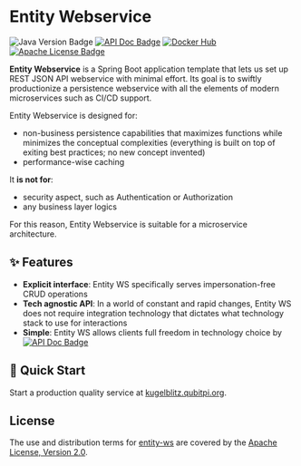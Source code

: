 Entity Webservice
=================

![Java Version Badge][Java Version Badge]
[![API Doc Badge]][API Doc URL]
[![Docker Hub][Docker Pulls Badge]][Docker Hub URL]
[![Apache License Badge]][Apache License, Version 2.0]

__Entity Webservice__ is a Spring Boot application template that lets us set up REST JSON API webservice with minimal
effort. Its goal is to swiftly productionize a persistence webservice with all the elements of modern microservices such
as CI/CD support.

Entity Webservice is designed for:

- non-business persistence capabilities that maximizes functions while minimizes the conceptual complexities (everything
  is built on top of exiting best practices; no new concept invented)
- performance-wise caching

It __is not for__:

- security aspect, such as Authentication or Authorization
- any business layer logics

For this reason, Entity Webservice is suitable for a microservice architecture.

✨ Features
-----------

- __Explicit interface__: Entity WS specifically serves impersonation-free CRUD operations
- __Tech agnostic API__: In a world of constant and rapid changes, Entity WS does not require integration technology
  that dictates what technology stack to use for interactions
- __Simple__: Entity WS allows clients full freedom in technology choice by [![API Doc Badge]][API Doc URL]

🚀 Quick Start
--------------

Start a production quality service at [kugelblitz.qubitpi.org](https://kugelblitz.qubitpi.org/docs/intro).

License
-------

The use and distribution terms for [entity-ws]() are covered by the [Apache License, Version 2.0].

[Apache License Badge]: https://img.shields.io/badge/Apache%202.0-F25910.svg?style=for-the-badge&logo=Apache&logoColor=white
[Apache License, Version 2.0]: https://www.apache.org/licenses/LICENSE-2.0
[API Doc Badge]: https://img.shields.io/badge/Open%20API-Swagger-85EA2D.svg?style=for-the-badge&logo=openapiinitiative&logoColor=white&labelColor=6BA539
[API Doc URL]: https://springdoc.org/

[Docker Pulls Badge]: https://img.shields.io/docker/pulls/jack20191124/entity-ws?style=for-the-badge&logo=docker&color=2596EC
[Docker Hub URL]: https://hub.docker.com/r/jack20191124/entity-ws

[Java Version Badge]: https://img.shields.io/badge/Java-17-brightgreen?style=for-the-badge&logo=OpenJDK&logoColor=white
